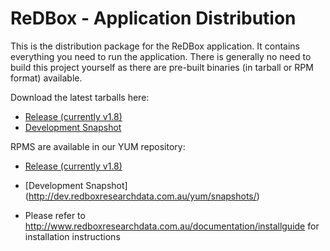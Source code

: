 ReDBox - Application Distribution  
====================

This is the distribution package for the ReDBox application. It contains everything you need to run the application. There is generally no need to build this project yourself as there are pre-built binaries (in tarball or RPM format) available.

Download the latest tarballs here:
* [Release (currently v1.8)](http://dev.redboxresearchdata.com.au/nexus/service/local/artifact/maven/redirect?r=releases&g=com.googlecode.redbox-mint&a=redbox-distro&v=LATEST&c=build&e=tar.gz)
* [Development Snapshot](http://dev.redboxresearchdata.com.au/nexus/service/local/artifact/maven/redirect?r=snapshots&g=com.googlecode.redbox-mint&a=redbox-distro&v=LATEST&c=build&e=tar.gz)

RPMS are available in our YUM repository:
* [Release (currently v1.8)](http://dev.redboxresearchdata.com.au/yum/releases/)
* [Development Snapshot] (http://dev.redboxresearchdata.com.au/yum/snapshots/)

*  Please refer to http://www.redboxresearchdata.com.au/documentation/installguide for installation instructions
